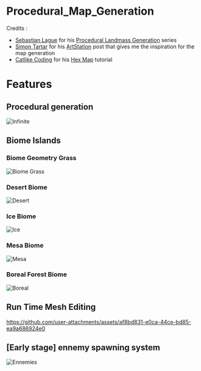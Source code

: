 # Procedural_Map_Generation

Credits : 
- [Sebastian Lague](https://www.youtube.com/channel/UCmtyQOKKmrMVaKuRXz02jbQ) for his [Procedural Landmass Generation](https://www.youtube.com/watch?v=wbpMiKiSKm8) series
- [Simon Tartar](https://www.artstation.com/benrezh) for his [ArtStation](https://www.artstation.com/artwork/O2k3y) post that gives me the inspiration for the map generation
- [Catlike Coding](https://catlikecoding.com) for his [Hex Map](https://catlikecoding.com/unity/tutorials/hex-map/) tutorial

# Features

## Procedural generation
![Infinite](https://github.com/user-attachments/assets/2d32325b-ce6d-40b0-984b-ca1da20bcb8b)

## Biome Islands

### Biome Geometry Grass
![Biome Grass](https://github.com/user-attachments/assets/31011138-e50a-42b5-acb2-eb1c328813da)

### Desert Biome
![Desert](https://github.com/user-attachments/assets/12151905-9175-4923-b2e1-3dd379552431)

### Ice Biome
![Ice](https://github.com/user-attachments/assets/9c386b1e-923b-46d7-9d01-6104f2919250)

### Mesa Biome
![Mesa](https://github.com/user-attachments/assets/ccbb82aa-f09f-4fec-bf3c-ef1ea7ad44b5)

### Boreal Forest Biome
![Boreal](https://github.com/user-attachments/assets/6cf05f95-76ac-4d99-aa93-ba1c002b2ead)


## Run Time Mesh Editing
https://github.com/user-attachments/assets/af8bd831-e0ca-44ce-bd85-ea9a686924e0

## [Early stage] ennemy spawning system
![Ennemies](https://github.com/user-attachments/assets/481884ef-be18-43a5-8a90-88009a83f345)


